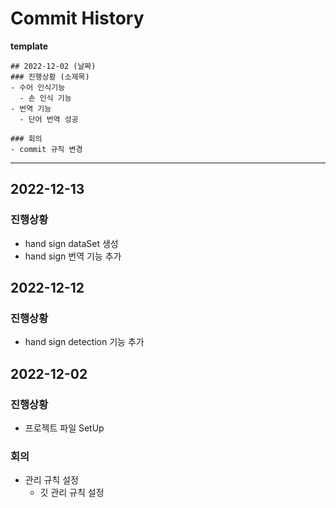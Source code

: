 # Commit History

**template**
```
## 2022-12-02 (날짜)
### 진행상황 (소제목)
- 수어 인식기능
  - 손 인식 기능
- 번역 기능
  - 단어 번역 성공

### 회의 
- commit 규칙 변경
```
---

## 2022-12-13
### 진행상황
- hand sign dataSet 생성
- hand sign 번역 기능 추가

## 2022-12-12
### 진행상황
- hand sign detection 기능 추가

## 2022-12-02
### 진행상황
- 프로젝트 파일 SetUp

### 회의
- 관리 규칙 설정
  - 깃 관리 규칙 설정